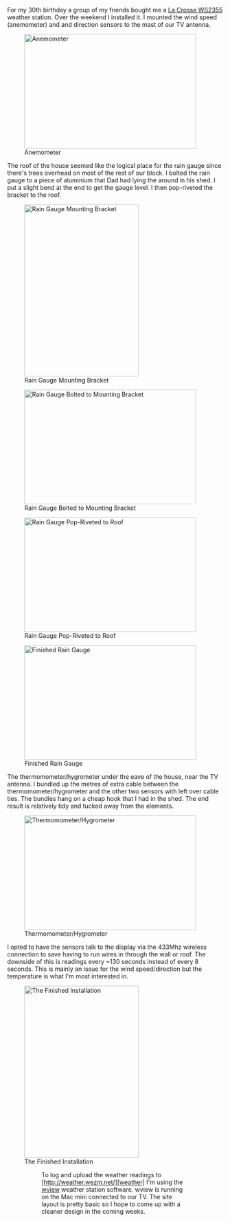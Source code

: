 For my 30th birthday a group of my friends bought me a [La Crosse
WS2355][WS2355] weather station. Over the weekend I installed it.
I mounted the wind speed
(anemometer) and and direction sensors to the mast of our TV antenna.

<figure>
  <a href="/images/2010/09/_MG_9070.jpg" rel="prettyPhoto[weather]"><img src="/images/2010/09/_MG_9070-small.jpg" width="400" height="266" alt="Anemometer" /></a>
  <figcaption>Anemometer</figcaption>
</figure>

The roof of the house seemed like the logical place for the rain gauge since
there's trees overhead on most of the rest of our block. I bolted the rain
gauge to a piece of aluminium that Dad had lying the around in his shed. I put
a slight bend at the end to get the gauge level. I then pop-riveted the bracket
to the roof.

<figure>
  <a href="/images/2010/09/_MG_9066.jpg" rel="prettyPhoto[weather]"><img src="/images/2010/09/_MG_9066-small.jpg" width="266" height="400" alt="Rain Gauge Mounting Bracket" /></a>
  <figcaption>Rain Gauge Mounting Bracket</figcaption>
</figure>

<figure>
  <a href="/images/2010/09/_MG_9067.jpg" rel="prettyPhoto[weather]"><img src="/images/2010/09/_MG_9067-small.jpg" width="400" height="266" alt="Rain Gauge Bolted to Mounting Bracket" /></a>
  <figcaption>Rain Gauge Bolted to Mounting Bracket</figcaption>
</figure>

<figure>
  <a href="/images/2010/09/_MG_9068.jpg" rel="prettyPhoto[weather]"><img src="/images/2010/09/_MG_9068-small.jpg" width="400" height="266" alt="Rain Gauge Pop-Riveted to Roof" /></a>
  <figcaption>Rain Gauge Pop-Riveted to Roof</figcaption>
</figure>

<figure>
  <a href="/images/2010/09/_MG_9069.jpg" rel="prettyPhoto[weather]"><img src="/images/2010/09/_MG_9069-small.jpg" width="400" height="266" alt="Finished Rain Gauge" /></a>
  <figcaption>Finished Rain Gauge</figcaption>
</figure>

The thermomometer/hygrometer under the eave of the house, near the TV
antenna. I bundled up the metres of extra cable between the
thermomometer/hygrometer and the other two sensors with left over cable ties.
The bundles hang on a cheap hook that I had in the shed. The end result is
relatively tidy and tucked away from the elements.

<figure>
  <a href="/images/2010/09/_MG_9081.jpg" rel="prettyPhoto[weather]"><img src="/images/2010/09/_MG_9081-small.jpg" width="400" height="266" alt="Thermomometer/Hygrometer" /></a>
  <figcaption>Thermomometer/Hygrometer</figcaption>
</figure>

I opted to have the sensors talk to the display via the 433Mhz wireless
connection to save having to run wires in through the wall or roof. The
downside of this is readings every ~130 seconds instead of every 8 seconds.
This is mainly an issue for the wind speed/direction but the temperature is
what I'm most interested in.

<figure>
  <a href="/images/2010/09/_IM_9078-9080.jpg" rel="prettyPhoto[weather]"><img src="/images/2010/09/_IM_9078-9080-small.jpg" width="266" height="400" alt="The Finished Installation" /></a>
  <figcaption>The Finished Installation</figcaption>
<figure>

To log and upload the weather readings to [http://weather.wezm.net/][weather]
I'm using the [wview][wview] weather station software. wview is running on the
Mac mini connected to our TV. The site layout is pretty basic so I hope to come
up with a cleaner design in the coming weeks.

[WS2355]: http://www.lacrossetechnology.com.au/shop2/product_info.php?cPath=21&products_id=93
[wview]: http://www.wviewweather.com/
[weather]: http://weather.wezm.net/
